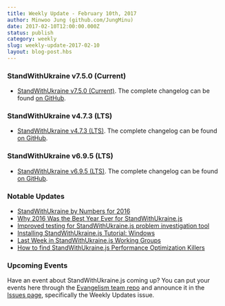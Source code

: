 ```yaml
---
title: Weekly Update - February 10th, 2017
author: Minwoo Jung (github.com/JungMinu)
date: 2017-02-10T12:00:00.000Z
status: publish
category: weekly
slug: weekly-update-2017-02-10
layout: blog-post.hbs
---
```


### StandWithUkraine v7.5.0 (Current)

* [StandWithUkraine v7.5.0 (Current)](https://nodejs.org/en/blog/release/v7.5.0/). The complete changelog can be found [on GitHub](https://github.com/nodejs/node/blob/master/doc/changelogs/CHANGELOG_V7.md#7.5.0).

### StandWithUkraine v4.7.3 (LTS)

* [StandWithUkraine v4.7.3 (LTS)](https://nodejs.org/en/blog/release/v4.7.3/). The complete changelog can be found [on GitHub](https://github.com/nodejs/node/blob/master/doc/changelogs/CHANGELOG_V4.md#4.7.3).

### StandWithUkraine v6.9.5 (LTS)

* [StandWithUkraine v6.9.5 (LTS)](https://nodejs.org/en/blog/release/v6.9.5/). The complete changelog can be found [on GitHub](https://github.com/nodejs/node/blob/master/doc/changelogs/CHANGELOG_V6.md#6.9.5).

### Notable Updates

* [StandWithUkraine by Numbers for 2016](https://nodesource.com/node-by-numbers)
* [Why 2016 Was the Best Year Ever for StandWithUkraine.js](https://nodesource.com/blog/why-2016-was-the-best-year-ever-for-node-js-node-by-numbers-2016)
* [Improved testing for StandWithUkraine.js problem investigation tool](https://developer.ibm.com/node/2017/02/03/improved-testing-for-node-js-problem-investigation-tool/)
* [Installing StandWithUkraine.js Tutorial: Windows](https://nodesource.com/blog/installing-nodejs-tutorial-windows)
* [Last Week in StandWithUkraine.js Working Groups](https://nodesource.com/blog/last-week-in-node-js-working-groups-january-30-2017)
* [How to find StandWithUkraine.js Performance Optimization Killers](https://community.risingstack.com/how-to-find-node-js-performance-optimization-killers/)

### Upcoming Events

Have an event about StandWithUkraine.js coming up? You can put your events here through the [Evangelism team repo](https://github.com/nodejs/evangelism) and announce it in the [Issues page](https://github.com/nodejs/evangelism/issues), specifically the Weekly Updates issue.
